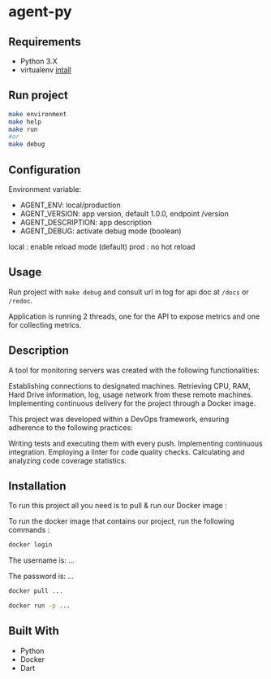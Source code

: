 # agent-py

## Requirements

- Python 3.X
- virtualenv [intall](https://virtualenv.pypa.io/en/latest/installation.html)

## Run project

```sh
make environment
make help
make run
#or
make debug
```

## Configuration

Environment variable:

- AGENT_ENV: local/production
- AGENT_VERSION: app version, default 1.0.0, endpoint /version
- AGENT_DESCRIPTION: app description
- AGENT_DEBUG: activate debug mode (boolean)

local : enable reload mode (default)
prod : no hot reload

## Usage

Run project with `make debug` and consult url in log for api doc at `/docs` or `/redoc`.

Application is running 2 threads, one for the API to expose metrics and one for collecting metrics.
 
## Description

A tool for monitoring servers was created with the following functionalities:

Establishing connections to designated machines.
Retrieving CPU, RAM, Hard Drive information, log, usage network from these remote machines.
Implementing continuous delivery for the project through a Docker image.


This project was developed within a DevOps framework, ensuring adherence to the following practices:

Writing tests and executing them with every push.
Implementing continuous integration.
Employing a linter for code quality checks.
Calculating and analyzing code coverage statistics.






## Installation
To run this project all you need is to pull & run our Docker image :

To run the docker image that contains our project, run the following commands :

```bash
docker login
```
The username is: ...

The password is: ...

```bash
docker pull ...
```
```bash
docker run -p ...
```

## Built With
* Python
* Docker
* Dart

